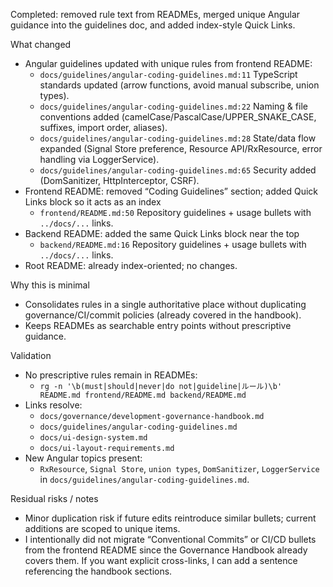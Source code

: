 Completed: removed rule text from READMEs, merged unique Angular guidance into the guidelines doc, and added index-style Quick Links.

What changed
- Angular guidelines updated with unique rules from frontend README:
  - `docs/guidelines/angular-coding-guidelines.md:11` TypeScript standards updated (arrow functions, avoid manual subscribe, union types).
  - `docs/guidelines/angular-coding-guidelines.md:22` Naming & file conventions added (camelCase/PascalCase/UPPER_SNAKE_CASE, suffixes, import order, aliases).
  - `docs/guidelines/angular-coding-guidelines.md:28` State/data flow expanded (Signal Store preference, Resource API/RxResource, error handling via LoggerService).
  - `docs/guidelines/angular-coding-guidelines.md:65` Security added (DomSanitizer, HttpInterceptor, CSRF).
- Frontend README: removed “Coding Guidelines” section; added Quick Links block so it acts as an index
  - `frontend/README.md:50` Repository guidelines + usage bullets with `../docs/...` links.
- Backend README: added the same Quick Links block near the top
  - `backend/README.md:16` Repository guidelines + usage bullets with `../docs/...` links.
- Root README: already index-oriented; no changes.

Why this is minimal
- Consolidates rules in a single authoritative place without duplicating governance/CI/commit policies (already covered in the handbook).
- Keeps READMEs as searchable entry points without prescriptive guidance.

Validation
- No prescriptive rules remain in READMEs:
  - `rg -n '\b(must|should|never|do not|guideline|ルール)\b' README.md frontend/README.md backend/README.md`
- Links resolve:
  - `docs/governance/development-governance-handbook.md`
  - `docs/guidelines/angular-coding-guidelines.md`
  - `docs/ui-design-system.md`
  - `docs/ui-layout-requirements.md`
- New Angular topics present:
  - `RxResource`, `Signal Store`, `union types`, `DomSanitizer`, `LoggerService` in `docs/guidelines/angular-coding-guidelines.md`.

Residual risks / notes
- Minor duplication risk if future edits reintroduce similar bullets; current additions are scoped to unique items.
- I intentionally did not migrate “Conventional Commits” or CI/CD bullets from the frontend README since the Governance Handbook already covers them. If you want explicit cross-links, I can add a sentence referencing the handbook sections.
